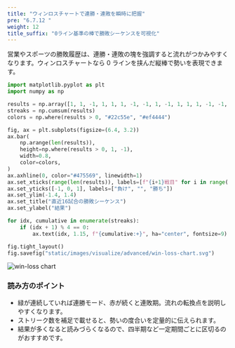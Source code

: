 ```yaml
---
title: "ウィンロスチャートで連勝・連敗を瞬時に把握"
pre: "6.7.12 "
weight: 12
title_suffix: "0ライン基準の棒で勝敗シーケンスを可視化"
---
```


営業やスポーツの勝敗履歴は、連勝・連敗の塊を強調すると流れがつかみやすくなります。ウィンロスチャートなら 0 ラインを挟んだ縦棒で勢いを表現できます。

```python
import matplotlib.pyplot as plt
import numpy as np

results = np.array([1, 1, -1, 1, 1, 1, -1, -1, 1, -1, 1, 1, 1, -1, -1, -1])
streaks = np.cumsum(results)
colors = np.where(results > 0, "#22c55e", "#ef4444")

fig, ax = plt.subplots(figsize=(6.4, 3.2))
ax.bar(
    np.arange(len(results)),
    height=np.where(results > 0, 1, -1),
    width=0.8,
    color=colors,
)
ax.axhline(0, color="#475569", linewidth=1)
ax.set_xticks(range(len(results)), labels=[f"{i+1}戦目" for i in range(len(results))], rotation=60)
ax.set_yticks([-1, 0, 1], labels=["負け", "", "勝ち"])
ax.set_ylim(-1.4, 1.4)
ax.set_title("直近16試合の勝敗シーケンス")
ax.set_ylabel("結果")

for idx, cumulative in enumerate(streaks):
    if (idx + 1) % 4 == 0:
        ax.text(idx, 1.15, f"{cumulative:+}", ha="center", fontsize=9)

fig.tight_layout()
fig.savefig("static/images/visualize/advanced/win-loss-chart.svg")
```

![win-loss chart](/images/visualize/advanced/win-loss-chart.svg)

### 読み方のポイント
- 緑が連続していれば連勝モード、赤が続くと連敗期。流れの転換点を説明しやすくなります。
- ストリーク数を補足で載せると、勢いの度合いを定量的に伝えられます。
- 結果が多くなると読みづらくなるので、四半期など一定期間ごとに区切るのがおすすめです。
